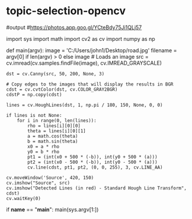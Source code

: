 # topic-selection-opencv
#output
#https://photos.app.goo.gl/YCteBdy75Ji1QLj57

import sys
import math
import cv2 as cv
import numpy as np

def main(argv):
    image = 'C:/Users/john1/Desktop/road.jpg'
    filename = argv[0] if len(argv) > 0 else image
    # Loads an image
    src = cv.imread(cv.samples.findFile(image), cv.IMREAD_GRAYSCALE)

    dst = cv.Canny(src, 50, 200, None, 3)

    # Copy edges to the images that will display the results in BGR
    cdst = cv.cvtColor(dst, cv.COLOR_GRAY2BGR)
    cdstP = np.copy(cdst)

    lines = cv.HoughLines(dst, 1, np.pi / 180, 150, None, 0, 0)

    if lines is not None:
        for i in range(0, len(lines)):
            rho = lines[i][0][0]
            theta = lines[i][0][1]
            a = math.cos(theta)
            b = math.sin(theta)
            x0 = a * rho
            y0 = b * rho
            pt1 = (int(x0 + 500 * (-b)), int(y0 + 500 * (a)))
            pt2 = (int(x0 - 500 * (-b)), int(y0 - 500 * (a)))
            cv.line(cdst, pt1, pt2, (0, 0, 255), 3, cv.LINE_AA)

    cv.moveWindow('Source', 420, 150)
    cv.imshow("Source", src)
    cv.imshow("Detected Lines (in red) - Standard Hough Line Transform", cdst)
    cv.waitKey(0)

if __name__ == "__main__":
    main(sys.argv[1:])
